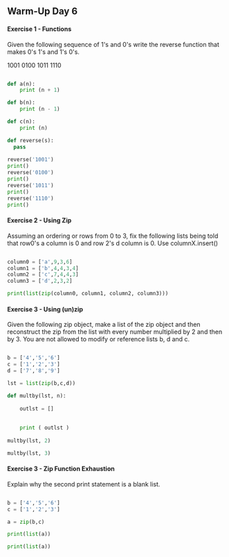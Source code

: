 ## Warm-Up Day 6

#### Exercise 1 - Functions

Given the following sequence of 1's and 0's write the reverse function that makes 0's 1's
and 1's 0's.

1001
0100
1011
1110


```python

def a(n):
    print (n + 1)

def b(n):
    print (n - 1)

def c(n):
    print (n)

def reverse(s):
  pass
        
reverse('1001')
print()
reverse('0100')
print()
reverse('1011')
print()
reverse('1110')
print()
```


#### Exercise 2 - Using Zip

Assuming an ordering or rows from 0 to 3, fix the following lists being told that row0's a column is 0 and row 2's d column is 0. Use columnX.insert()

```python

column0 = ['a',9,3,6]
column1 = ['b',4,4,3,4]
column2 = ['c',7,4,4,3]
column3 = ['d',2,3,2]

print(list(zip(column0, column1, column2, column3)))

```


#### Exercise 3 - Using (un)zip

Given the following zip object, make a list of the zip object and then reconstruct the zip from the list with every number multiplied by 2 and then by 3. You are not allowed to modify or reference lists b, d and c.

```python

b = ['4','5','6']
c = ['1','2','3']
d = ['7','8','9']

lst = list(zip(b,c,d))

def multby(lst, n):
    
    outlst = []
        
    
    print ( outlst )
    
multby(lst, 2)

multby(lst, 3)

```

#### Exercise 3 - Zip Function Exhaustion

Explain why the second print statement is a blank list.

```python

b = ['4','5','6']
c = ['1','2','3']

a = zip(b,c)

print(list(a))

print(list(a))

```
